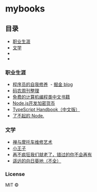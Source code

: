# mybooks

## 目录
- [职业生涯](#职业生涯)
- [文学](#文学)
- [](#)
- [](#)


### 职业生涯
- [程序员的自我修养](https://leohxj.gitbooks.io/a-programmer-prepares/content/)
  - [掘金 blog](https://juejin.im/entry/5ab789536fb9a028d5671227)
- [码农周刊整理](https://github.com/nemoTyrant/manong)
- [免费的计算机编程类中文书籍](https://github.com/justjavac/free-programming-books-zh_CN)
- [Node.js开发加密货币](https://fairyly.gitbooks.io/node-js-blockchain-dev/content/)
- [TypeScript Handbook（中文版）](https://zhongsp.gitbooks.io/typescript-handbook/content/)
- [了不起的 Node.]()

### 文学
- [禅与摩托车维修艺术](https://fairyly.github.io/daily-perception/2018-04/%E7%A6%85%E4%B8%8E%E6%91%A9%E6%89%98%E8%BD%A6%E7%BB%B4%E4%BF%AE%E8%89%BA%E6%9C%AF.pdf)
- [小王子](https://fairyly.github.io/daily-perception/201805/%E5%B0%8F%E7%8E%8B%E5%AD%90.pdf)
- [再不疯狂我们就老了，错过的你不会再有]()
- [遥远的向日葵地（不全）](https://github.com/fairyly/daily-perception/blob/gh-pages/201805/%E9%81%A5%E8%BF%9C%E7%9A%84%E5%90%91%E6%97%A5%E8%91%B5%E5%9C%B0.md)














### License
MIT ©

